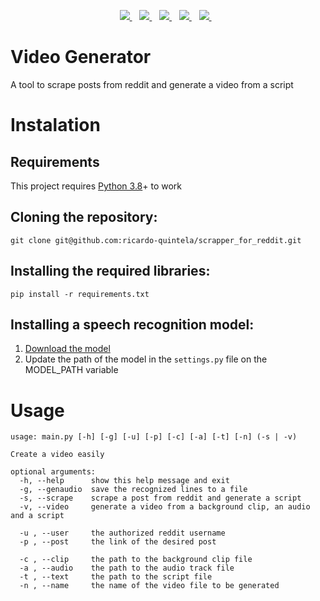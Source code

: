 <p align='center'>
  <a href="https://www.python.org/downloads/">
    <img src="https://img.shields.io/badge/Python-3.8-yellow" />
  </a>&nbsp;&nbsp;
  <a href="https://github.com/alphacep/vosk-api">
    <img src="https://img.shields.io/static/v1?logo=GitHub&label=Repository&message=vosk-api&color=blue" />        
  </a>&nbsp;&nbsp;
  <a href="https://github.com/Zulko/moviepy">
    <img src="https://img.shields.io/static/v1?logo=GitHub&label=Repository&message=moviepy&color=blue" />        
  </a>&nbsp;&nbsp;
  <a href="https://www.reddit.com/dev/api/">
    <img src="https://img.shields.io/static/v1?logo=Reddit&label=Documentation&message=Reddit api&color=orange" />        
  </a>&nbsp;&nbsp;
  <a href="https://github.com/reddit-archive/reddit/wiki/API">
    <img src="https://img.shields.io/static/v1?logo=GitHub&label=Repository&message=Reddit api rules&color=blue" />        
  </a>&nbsp;&nbsp;
  
</p>



# Video Generator
A tool to scrape posts from reddit and generate a video from a script

# Instalation

## Requirements
This project requires [Python 3.8](https://www.python.org/downloads/)+ to work

## Cloning the repository:
```
git clone git@github.com:ricardo-quintela/scrapper_for_reddit.git
```
  
## Installing the required libraries:
```
pip install -r requirements.txt
```

## Installing a speech recognition model:  

1. [Download the model](https://alphacephei.com/vosk/models)  
2. Update the path of the model in the `settings.py` file on the MODEL_PATH variable  


# Usage
```
usage: main.py [-h] [-g] [-u] [-p] [-c] [-a] [-t] [-n] (-s | -v)

Create a video easily

optional arguments:
  -h, --help      show this help message and exit
  -g, --genaudio  save the recognized lines to a file
  -s, --scrape    scrape a post from reddit and generate a script
  -v, --video     generate a video from a background clip, an audio and a script

  -u , --user     the authorized reddit username
  -p , --post     the link of the desired post

  -c , --clip     the path to the background clip file
  -a , --audio    the path to the audio track file
  -t , --text     the path to the script file
  -n , --name     the name of the video file to be generated
```
